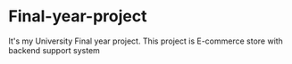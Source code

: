 # Final-year-project
It's my University Final year project. This project is E-commerce store with backend support system
